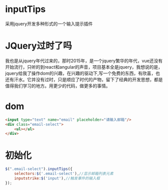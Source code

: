 # inputTips
采用jquery开发多种形式的一个输入提示插件

# JQuery过时了吗
我也是从jquery年代过来的，那时2015年，是一个jquery繁华的年代，vue还没有开始流行，只听的到react和angular的声音，项目基本全是jquery，我想说的是，jquery给我了操作dom的兴趣，在兴趣的驱动下,写一个免费的东西，有欣喜，也还有汗水。它并没有过时，只是顺应了时代的产物，留下了经典的开发思想，都是值得我们学习的地方。用更少的代码，做更多的事情。

# dom
``` html
<input type="text" name="email" placeholder="请输入邮箱"/>
<div class="email-select">
    <ul></ul>
</div>
```

# 初始化
``` js
$(".email-select").inputTips({
    selectors:$('.email-select'),//显示邮箱列表元素
    inputstrike:$('input'),//触发事件的输入框
});
```